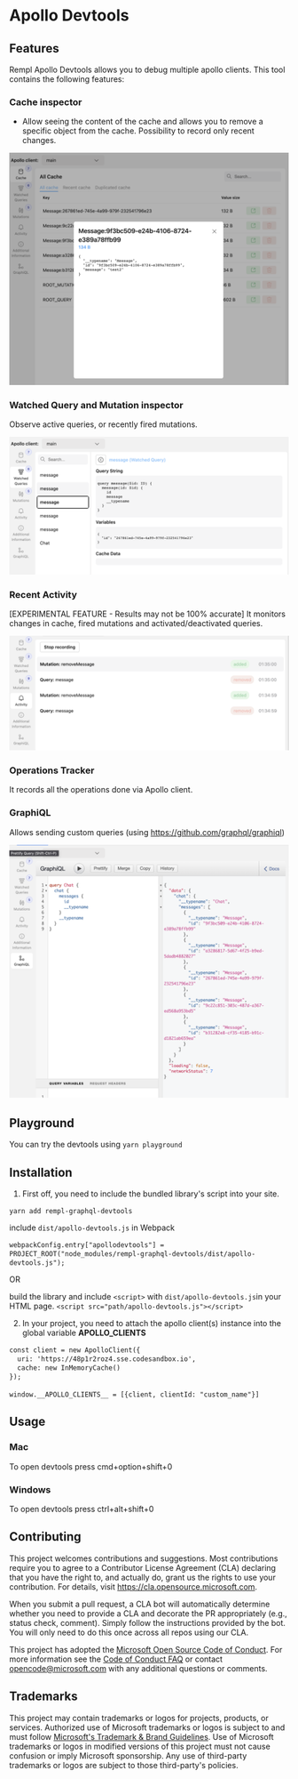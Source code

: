 # Apollo Devtools

## Features

Rempl Apollo Devtools allows you to debug multiple apollo clients. This tool contains the following features:

### Cache inspector

- Allow seeing the content of the cache and allows you to remove a specific object from the cache. Possibility to record only recent changes.

![plot](./docs/cache-inspector.png)

### Watched Query and Mutation inspector

Observe active queries, or recently fired mutations.

![plot](./docs/operations-monitor.png)

### Recent Activity

[EXPERIMENTAL FEATURE - Results may not be 100% accurate] It monitors changes in cache, fired mutations and activated/deactivated queries.

![plot](./docs/recent-activity.png)

### Operations Tracker

It records all the operations done via Apollo client.

### GraphiQL

Allows sending custom queries (using https://github.com/graphql/graphiql)

![plot](./docs/graphiql.png)

## Playground

You can try the devtools using `yarn playground`

## Installation

1. First off, you need to include the bundled library's script into your site.

```
yarn add rempl-graphql-devtools
```

include `dist/apollo-devtools.js` in Webpack

```
webpackConfig.entry["apollodevtools"] = PROJECT_ROOT("node_modules/rempl-graphql-devtools/dist/apollo-devtools.js");
```

OR

build the library and include `<script>` with `dist/apollo-devtools.js`in your HTML page.
`<script src="path/apollo-devtools.js"></script>`

2. In your project, you need to attach the apollo client(s) instance into the global variable **APOLLO_CLIENTS**

```
const client = new ApolloClient({
  uri: 'https://48p1r2roz4.sse.codesandbox.io',
  cache: new InMemoryCache()
});

window.__APOLLO_CLIENTS__ = [{client, clientId: "custom_name"}]
```

## Usage

### Mac

To open devtools press cmd+option+shift+0

### Windows

To open devtools press ctrl+alt+shift+0

## Contributing

This project welcomes contributions and suggestions. Most contributions require you to agree to a
Contributor License Agreement (CLA) declaring that you have the right to, and actually do, grant us
the rights to use your contribution. For details, visit https://cla.opensource.microsoft.com.

When you submit a pull request, a CLA bot will automatically determine whether you need to provide
a CLA and decorate the PR appropriately (e.g., status check, comment). Simply follow the instructions
provided by the bot. You will only need to do this once across all repos using our CLA.

This project has adopted the [Microsoft Open Source Code of Conduct](https://opensource.microsoft.com/codeofconduct/).
For more information see the [Code of Conduct FAQ](https://opensource.microsoft.com/codeofconduct/faq/) or
contact [opencode@microsoft.com](mailto:opencode@microsoft.com) with any additional questions or comments.

## Trademarks

This project may contain trademarks or logos for projects, products, or services. Authorized use of Microsoft
trademarks or logos is subject to and must follow
[Microsoft's Trademark & Brand Guidelines](https://www.microsoft.com/en-us/legal/intellectualproperty/trademarks/usage/general).
Use of Microsoft trademarks or logos in modified versions of this project must not cause confusion or imply Microsoft sponsorship.
Any use of third-party trademarks or logos are subject to those third-party's policies.
